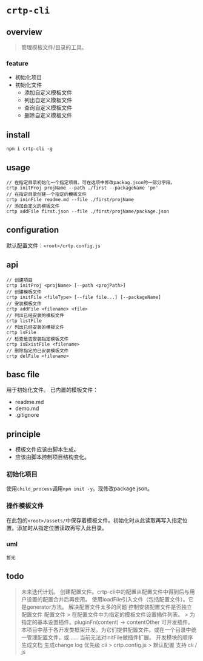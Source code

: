 # `crtp-cli`

## overview
> 管理模板文件/目录的工具。

### feature
- 初始化项目
- 初始化文件
    + 添加自定义模板文件
    + 列出自定义模板文件
    + 查询自定义模板文件
    + 删除自定义模板文件

## install
`npm i crtp-cli -g`

## usage
```
// 在指定目录初始化一个指定项目。可在选项中修改packag.json的一部分字段。
crtp initProj projName --path ./first --packageName 'pn'
// 在指定目录创建一个指定的模板文件
crtp ininFile readme.md --file ./first/projName
// 添加自定义的模板文件
crtp addFile first.json --file ./first/projName/package.json
```

## configuration
默认配置文件：`<root>/crtp.config.js`

## api
```
// 创建项目
crtp initProj <projName> [--path <projPath>]
// 创建模板文件
crtp initFile <fileType> [--file file...] [--packageName]
// 安装模板文件
crtp addFile <filename> <file>
// 列出已经安装的模板文件
crtp listFile
// 列出已经安装的模板文件
crtp lsFile
// 检查是否安装指定模板文件
crtp isExistFile <filename>
// 删除指定的已安装模板文件
crtp delFile <filename>
```

## basc file
用于初始化文件。
已内置的模板文件：
- readme.md
- demo.md
- .gitignore

## principle
- 模板文件应该由脚本生成。
- 应该由脚本控制项目结构变化。

### 初始化项目
使用`child_process`调用`npm init -y`。现修改package.json。

### 操作模板文件
在此包的`<root>/assets/`中保存着模板文件。初始化时从此读取再写入指定位置。添加时从指定位置读取再写入此目录。

### uml
```
暂无
```

## todo
> 未来迭代计划。
> 创建配置文件。crtp-cli中的配置从配置文件中得到后与用户设置的配置合并后再使用。
> 使用loadFile引入文件（包括配置文件）。它是generator方法。
> 解决配置文件太多的问题
> 控制安装配置文件是否独立配置文件
> 配置文件
    > 在配置文件中为指定的模板文件设置插件列表。
    > 为指定的基本设置插件。pluginFn(content) -> contentOther
> 可开发插件。
> 本项目中基于各开发类框架开发。为它们提供配置文件。或在一个目录中统一管理配置文件，或……
> 当前无法对initFile做插件扩展。
> 开发模块的顺序
> 生成文档
> 生成change log
> 优先级 cli > crtp.config.js > 默认配置
> 支持 cli / js

